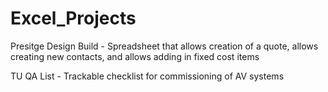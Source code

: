 # Excel_Projects
Presitge Design Build - Spreadsheet that allows creation of a quote, allows creating new contacts, and allows adding in fixed cost items

TU QA List - Trackable checklist for commissioning of AV systems
